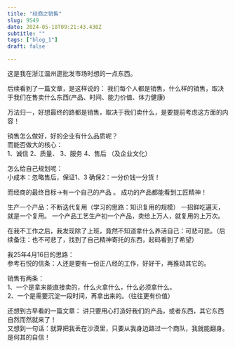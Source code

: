 ```yaml
--- 
title: "经商之销售" 
slug: 9549
date: 2024-05-18T09:21:43.430Z 
subtitle: "" 
tags: ["blog_1"] 
draft: false

--- 
```

这是我在浙江温州逛批发市场时想的一点东西。

后续看到了一篇文章，是这样说的：
我们每个人都是销售，什么样的销售，取决于我们在售卖什么东西(产品、时间、能力价值、体力健康)

万法归一，好想最终的路都是销售，取决于我们卖什么，是要提前考虑这方面的内容！

销售怎么做好，好的企业有什么品质呢？  
而能否做大的核心：  
1、诚信    2、质量、  3、服务    4、售后
（及企业文化）

怎么给自己规划呢：  
小成本：忽略售后，保证1、3        确保2：一分价钱一分货！

而经商的最终目标->有一个自己的产品 。    成功的产品都能看到工匠精神！

生产一个产品：不断迭代复用（学习的思路：知识复用的规模）
一招鲜吃遍天，就是一个复用。   一个产品工艺生产初一个产品，卖给上万人，就复用的上万次。

在我不工作之后，我发现除了上班，竟然不知道拿什么养活自己：可悲可悲。（后续备注：也不可悲了，找到了自己精神寄托的东西，起码看到了希望）

我25年4月16日的思路：  
参考石悦的信条：人还是要有一份正八经的工作，好好干，再推动其它的。

销售有两条：  
1、一个是拿来能直接卖的，什么火拿什么，什么必须拿什么。  
2、一个是需要沉淀一段时间，再拿出来的。（往往更有价值）  

还想到古早看的一篇文章：
讲只要用心打造好我们的产品，或者东西，其它东西自然而然就来了！  
又想到一句话：就算把我丢在沙漠里，只要从我身边路过一个商队，我就能翻身。是何其的自信！  